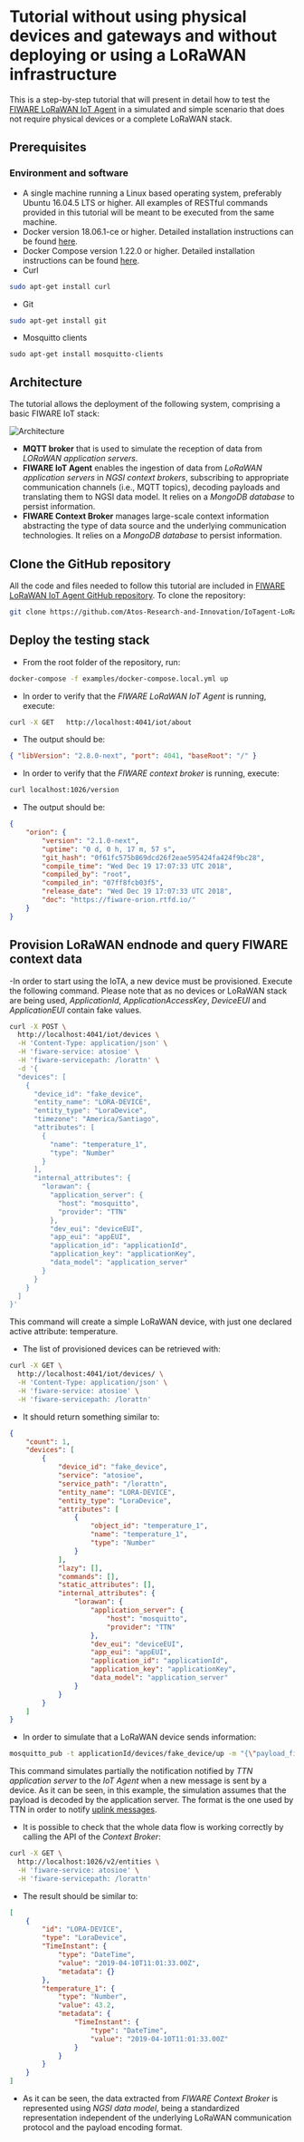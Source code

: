 # Tutorial without using physical devices and gateways and without deploying or using a LoRaWAN infrastructure

This is a step-by-step tutorial that will present in detail how to test the
[FIWARE LoRaWAN IoT Agent](https://github.com/Atos-Research-and-Innovation/IoTagent-LoRaWAN) in a simulated and simple
scenario that does not require physical devices or a complete LoRaWAN stack.

## Prerequisites

### Environment and software

-   A single machine running a Linux based operating system, preferably Ubuntu 16.04.5 LTS or higher. All examples of
    RESTful commands provided in this tutorial will be meant to be executed from the same machine.
-   Docker version 18.06.1-ce or higher. Detailed installation instructions can be found
    [here](https://docs.docker.com/install/).
-   Docker Compose version 1.22.0 or higher. Detailed installation instructions can be found
    [here](https://docs.docker.com/compose/install/).
-   Curl

```bash
sudo apt-get install curl
```

-   Git

```bash
sudo apt-get install git
```

-   Mosquitto clients

```
sudo apt-get install mosquitto-clients
```

## Architecture

The tutorial allows the deployment of the following system, comprising a basic FIWARE IoT stack:

![Architecture](https://raw.githubusercontent.com/Atos-Research-and-Innovation/IoTagent-LoRaWAN/task/improveDocumentation/docs/img/tutorial_local.png)

-   **MQTT broker** that is used to simulate the reception of data from _LORaWAN application servers_.
-   **FIWARE IoT Agent** enables the ingestion of data from _LoRaWAN application servers_ in _NGSI context brokers_,
    subscribing to appropriate communication channels (i.e., MQTT topics), decoding payloads and translating them to
    NGSI data model. It relies on a _MongoDB database_ to persist information.
-   **FIWARE Context Broker** manages large-scale context information abstracting the type of data source and the
    underlying communication technologies. It relies on a _MongoDB database_ to persist information.

## Clone the GitHub repository

All the code and files needed to follow this tutorial are included in
[FIWARE LoRaWAN IoT Agent GitHub repository](https://github.com/Atos-Research-and-Innovation/IoTagent-LoRaWAN). To clone
the repository:

```bash
git clone https://github.com/Atos-Research-and-Innovation/IoTagent-LoRaWAN.git
```

## Deploy the testing stack

-   From the root folder of the repository, run:

```bash
docker-compose -f examples/docker-compose.local.yml up
```

-   In order to verify that the _FIWARE LoRaWAN IoT Agent_ is running, execute:

```bash
curl -X GET   http://localhost:4041/iot/about
```

-   The output should be:

```json
{ "libVersion": "2.8.0-next", "port": 4041, "baseRoot": "/" }
```

-   In order to verify that the _FIWARE context broker_ is running, execute:

```bash
curl localhost:1026/version
```

-   The output should be:

```json
{
    "orion": {
        "version": "2.1.0-next",
        "uptime": "0 d, 0 h, 17 m, 57 s",
        "git_hash": "0f61fc575b869dcd26f2eae595424fa424f9bc28",
        "compile_time": "Wed Dec 19 17:07:33 UTC 2018",
        "compiled_by": "root",
        "compiled_in": "07ff8fcb03f5",
        "release_date": "Wed Dec 19 17:07:33 UTC 2018",
        "doc": "https://fiware-orion.rtfd.io/"
    }
}
```

## Provision LoRaWAN endnode and query FIWARE context data

-In order to start using the IoTA, a new device must be provisioned. Execute the following command. Please note that as
no devices or LoRaWAN stack are being used, _ApplicationId_, _ApplicationAccessKey_, _DeviceEUI_ and _ApplicationEUI_
contain fake values.

```bash
curl -X POST \
  http://localhost:4041/iot/devices \
  -H 'Content-Type: application/json' \
  -H 'fiware-service: atosioe' \
  -H 'fiware-servicepath: /lorattn' \
  -d '{
  "devices": [
    {
      "device_id": "fake_device",
      "entity_name": "LORA-DEVICE",
      "entity_type": "LoraDevice",
      "timezone": "America/Santiago",
      "attributes": [
        {
          "name": "temperature_1",
          "type": "Number"
        }
      ],
      "internal_attributes": {
        "lorawan": {
          "application_server": {
            "host": "mosquitto",
            "provider": "TTN"
          },
          "dev_eui": "deviceEUI",
          "app_eui": "appEUI",
          "application_id": "applicationId",
          "application_key": "applicationKey",
          "data_model": "application_server"
        }
      }
    }
  ]
}'
```

This command will create a simple LoRaWAN device, with just one declared active attribute: temperature.

-   The list of provisioned devices can be retrieved with:

```bash
curl -X GET \
  http://localhost:4041/iot/devices/ \
  -H 'Content-Type: application/json' \
  -H 'fiware-service: atosioe' \
  -H 'fiware-servicepath: /lorattn'
```

-   It should return something similar to:

```json
{
    "count": 1,
    "devices": [
        {
            "device_id": "fake_device",
            "service": "atosioe",
            "service_path": "/lorattn",
            "entity_name": "LORA-DEVICE",
            "entity_type": "LoraDevice",
            "attributes": [
                {
                    "object_id": "temperature_1",
                    "name": "temperature_1",
                    "type": "Number"
                }
            ],
            "lazy": [],
            "commands": [],
            "static_attributes": [],
            "internal_attributes": {
                "lorawan": {
                    "application_server": {
                        "host": "mosquitto",
                        "provider": "TTN"
                    },
                    "dev_eui": "deviceEUI",
                    "app_eui": "appEUI",
                    "application_id": "applicationId",
                    "application_key": "applicationKey",
                    "data_model": "application_server"
                }
            }
        }
    ]
}
```

-   In order to simulate that a LoRaWAN device sends information:

```bash
mosquitto_pub -t applicationId/devices/fake_device/up -m "{\"payload_fields\":{\"temperature_1\":43.2}}"
```

This command simulates partially the notification notified by _TTN application server_ to the _IoT Agent_ when a new
message is sent by a device. As it can be seen, in this example, the simulation assumes that the payload is decoded by
the application server. The format is the one used by TTN in order to notify
[uplink messages](https://www.thethingsnetwork.org/docs/applications/mqtt/api.html#uplink-messages).

-   It is possible to check that the whole data flow is working correctly by calling the API of the _Context Broker_:

```bash
curl -X GET \
  http://localhost:1026/v2/entities \
  -H 'fiware-service: atosioe' \
  -H 'fiware-servicepath: /lorattn'
```

-   The result should be similar to:

```json
[
    {
        "id": "LORA-DEVICE",
        "type": "LoraDevice",
        "TimeInstant": {
            "type": "DateTime",
            "value": "2019-04-10T11:01:33.00Z",
            "metadata": {}
        },
        "temperature_1": {
            "type": "Number",
            "value": 43.2,
            "metadata": {
                "TimeInstant": {
                    "type": "DateTime",
                    "value": "2019-04-10T11:01:33.00Z"
                }
            }
        }
    }
]
```

-   As it can be seen, the data extracted from _FIWARE Context Broker_ is represented using _NGSI data model_, being a
    standardized representation independent of the underlying LoRaWAN communication protocol and the payload encoding
    format.
